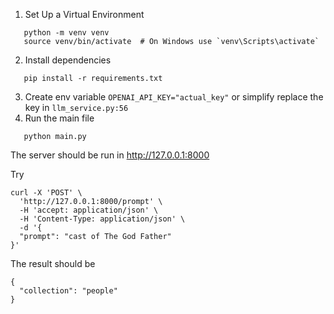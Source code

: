 1. Set Up a Virtual Environment
```
   python -m venv venv
   source venv/bin/activate  # On Windows use `venv\Scripts\activate`
```
2. Install dependencies
```
   pip install -r requirements.txt
```

3. Create env variable `OPENAI_API_KEY="actual_key"` or simplify replace the key in `llm_service.py:56`
4. Run the main file
```
   python main.py
```

The server should be run in http://127.0.0.1:8000 

Try 
```
curl -X 'POST' \
  'http://127.0.0.1:8000/prompt' \
  -H 'accept: application/json' \
  -H 'Content-Type: application/json' \
  -d '{
  "prompt": "cast of The God Father"
}'
```
The result should be 
```
{
  "collection": "people"
}
```
